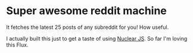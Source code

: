 # Super awesome reddit machine

It fetches the latest 25 posts of any subreddit for you! How useful.

I actually built this just to get a taste of using [Nuclear JS][]. So far I'm loving this Flux.

[Nuclear JS]: https://optimizely.github.io/nuclear-js/
